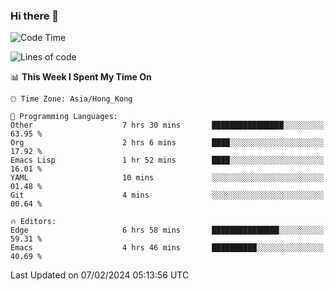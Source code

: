 ### Hi there 👋

<!--
**nicehiro/nicehiro** is a ✨ _special_ ✨ repository because its `README.md` (this file) appears on your GitHub profile.

Here are some ideas to get you started:

- 🔭 I’m currently working on ...
- 🌱 I’m currently learning ...
- 👯 I’m looking to collaborate on ...
- 🤔 I’m looking for help with ...
- 💬 Ask me about ...
- 📫 How to reach me: ...
- 😄 Pronouns: ...
- ⚡ Fun fact: ...
-->

<!--START_SECTION:waka-->
![Code Time](http://img.shields.io/badge/Code%20Time-221%20hrs%2047%20mins-blue)

![Lines of code](https://img.shields.io/badge/From%20Hello%20World%20I%27ve%20Written-2.6%20million%20lines%20of%20code-blue)

📊 **This Week I Spent My Time On** 

```text
🕑︎ Time Zone: Asia/Hong_Kong

💬 Programming Languages: 
Other                    7 hrs 30 mins       ████████████████░░░░░░░░░   63.95 % 
Org                      2 hrs 6 mins        ████░░░░░░░░░░░░░░░░░░░░░   17.92 % 
Emacs Lisp               1 hr 52 mins        ████░░░░░░░░░░░░░░░░░░░░░   16.01 % 
YAML                     10 mins             ░░░░░░░░░░░░░░░░░░░░░░░░░   01.48 % 
Git                      4 mins              ░░░░░░░░░░░░░░░░░░░░░░░░░   00.64 % 

🔥 Editors: 
Edge                     6 hrs 58 mins       ███████████████░░░░░░░░░░   59.31 % 
Emacs                    4 hrs 46 mins       ██████████░░░░░░░░░░░░░░░   40.69 % 
```


 Last Updated on 07/02/2024 05:13:56 UTC
<!--END_SECTION:waka-->
